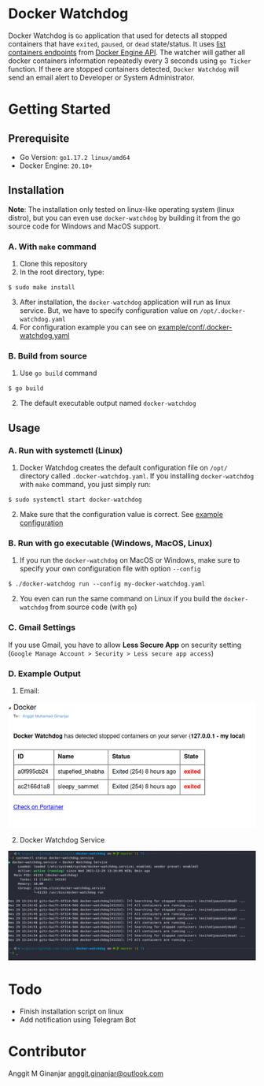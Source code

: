 # Docker Watchdog

Docker Watchdog is `Go` application that used for detects all stopped containers that have `exited`, `paused`, or `dead` state/status.
It uses [list containers endpoints](https://docs.docker.com/engine/api/v1.41/#operation/ContainerList) from
[Docker Engine API](https://docs.docker.com/engine/api/v1.41/#).
The watcher will gather all docker containers information repeatedly every 3 seconds using `go Ticker` function.
If there are stopped containers detected, `Docker Watchdog` will send an email alert to Developer or System Administrator.

# Getting Started

## Prerequisite
* Go Version: `go1.17.2 linux/amd64`
* Docker Engine: `20.10+`

## Installation

**Note**: The installation only tested on linux-like operating system (linux distro), but you can even use `docker-watchdog` by building it from the go source code for Windows and MacOS support.

### A. With `make` command
1. Clone this repository
2. In the root directory, type:

```
$ sudo make install
```

3. After installation, the `docker-watchdog` application will run as linux service. But, we have to specify configuration value
on `/opt/.docker-watchdog.yaml`
4. For configuration example you can see on [example/conf/.docker-watchdog.yaml](./example/conf/.docker-watchdog.example.yaml)

### B. Build from source
1. Use `go build` command

```
$ go build
```

2. The default executable output named `docker-watchdog`

## Usage

### A. Run with systemctl (Linux)
1. Docker Watchdog creates the default configuration file on `/opt/` directory called `.docker-watchdog.yaml`.
If you installing `docker-watchdog` with `make` command, you just simply run:

```
$ sudo systemctl start docker-watchdog
```

2. Make sure that the configuration value is correct. See [example configuration](./example/conf/.docker-watchdog.example.yaml)

### B. Run with go executable (Windows, MacOS, Linux)

1. If you run the `docker-watchdog` on MacOS or Windows, make sure to specify your own configuration file with option `--config` 

```
$ ./docker-watchdog run --config my-docker-watchdog.yaml
```

2. You even can run the same command on Linux if you build the `docker-watchdog` from source code (with `go`)

### C. Gmail Settings

If you use Gmail, you have to allow **Less Secure App** on security setting (`Google Manage Account > Security > Less secure app access`)

### D. Example Output

1. Email:

![alt text](./docs/images/docker-watchdog-email.png "Docker Watchdog - Email")

2. Docker Watchdog Service

![alt text](./docs/images/docker-watchdog-service.png "Docker Watchdog - Service")

# Todo

* Finish installation script on linux
* Add notification using Telegram Bot

# Contributor

Anggit M Ginanjar <anggit.ginanjar@outlook.com>
